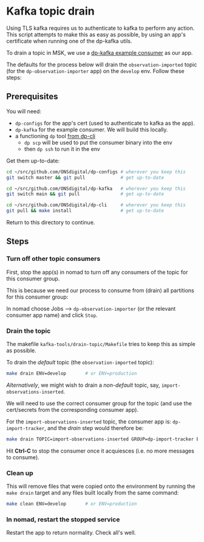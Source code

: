 # Kafka topic drain

Using TLS kafka requires us to authenticate to kafka to perform any action.
This script attempts to make this as easy as possible, by using an app's
certificate when running one of the dp-kafka utils.

To drain a topic in MSK, we use a
[dp-kafka example consumer](https://github.com/ONSdigital/dp-kafka) as our app.

The defaults for the process below will drain the `observation-imported` topic
(for the `dp-observation-importer` app) on the `develop` env. Follow these steps:

## Prerequisites

You will need:

* `dp-configs` for the app's cert (used to authenticate to kafka as the app).
* `dp-kafka` for the example consumer. We will build this locally.
* a functioning `dp` tool [from dp-cli](https://github.com/ONSdigital/dp-cli)
  * `dp scp` will be used to put the consumer binary into the env
  * then `dp ssh` to run it in the env

Get them up-to-date:
```bash
cd ~/src/github.com/ONSdigital/dp-configs # wherever you keep this
git switch master && git pull             # get up-to-date

cd ~/src/github.com/ONSdigital/dp-kafka   # wherever you keep this
git switch main && git pull               # get up-to-date

cd ~/src/github.com/ONSdigital/dp-cli     # wherever you keep this
git pull && make install                  # get up-to-date
```

Return to this directory to continue.

## Steps

### Turn off other topic consumers

First, stop the app(s) in nomad to turn off any consumers of the topic
for this consumer group.

This is because we need our process to consume from (drain) all partitions
for this consumer group:

In nomad choose Jobs --> `dp-observation-importer` (or the relevant consumer app name) and click `Stop`.

### Drain the topic 

The makefile `kafka-tools/drain-topic/Makefile` tries to keep this as simple as possible.

To drain the *default* topic (the `observation-imported` topic):

```bash
make drain ENV=develop       # or ENV=production
```

*Alternatively*, we might wish to drain a *non-default* topic,
say, `import-observations-inserted`.

We will need to use the correct consumer group for the topic
(and use the cert/secrets from the corresponding consumer app).

For the `import-observations-inserted` topic, the consumer app is: `dp-import-tracker`,
and the *drain* step would therefore be:

```bash
make drain TOPIC=import-observations-inserted GROUP=dp-import-tracker ENV=develop       # or ENV=production
```

Hit **Ctrl-C** to stop the consumer once it acquiesces (i.e. no more messages to consume).

### Clean up

This will remove files that were copied onto the environment by running the `make drain` target and any files built locally from the same command:

```bash
make clean ENV=develop       # or ENV=production
```

### In nomad, restart the stopped service

Restart the app to return normality. Check all's well.
